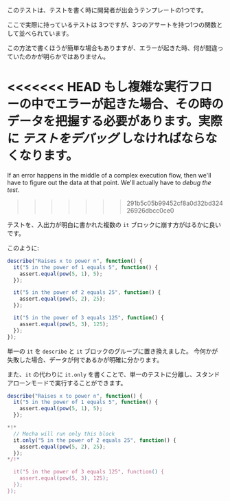 このテストは、テストを書く時に開発者が出会うテンプレートの1つです。

ここで実際に持っているテストは 3つですが、3つのアサートを持つ1つの関数として並べられています。

この方法で書くほうが簡単な場合もありますが、エラーが起きた時、何が間違っていたのかが明らかではありません。

<<<<<<< HEAD
もし複雑な実行フローの中でエラーが起きた場合、その時のデータを把握する必要があります。実際に *テストをデバッグ* しなければならなくなります。
=======
If an error happens in the middle of a complex execution flow, then we'll have to figure out the data at that point. We'll actually have to *debug the test*.
>>>>>>> 291b5c05b99452cf8a0d32bd32426926dbcc0ce0

テストを、入出力が明白に書かれた複数の `it` ブロックに崩す方がはるかに良いです。

このように:
```js
describe("Raises x to power n", function() {
  it("5 in the power of 1 equals 5", function() {
    assert.equal(pow(5, 1), 5);
  });

  it("5 in the power of 2 equals 25", function() {
    assert.equal(pow(5, 2), 25);
  });

  it("5 in the power of 3 equals 125", function() {
    assert.equal(pow(5, 3), 125);
  });
});
```

単一の `it` を `describe` と `it` ブロックのグループに置き換えました。 今何かが失敗した場合、データが何であるかが明確に分かります。

また、`it` の代わりに `it.only` を書くことで、単一のテストに分離し、スタンドアローンモードで実行することができます。


```js
describe("Raises x to power n", function() {
  it("5 in the power of 1 equals 5", function() {
    assert.equal(pow(5, 1), 5);
  });

*!*
  // Mocha will run only this block
  it.only("5 in the power of 2 equals 25", function() {
    assert.equal(pow(5, 2), 25);
  });
*/!*

  it("5 in the power of 3 equals 125", function() {
    assert.equal(pow(5, 3), 125);
  });
});
```
